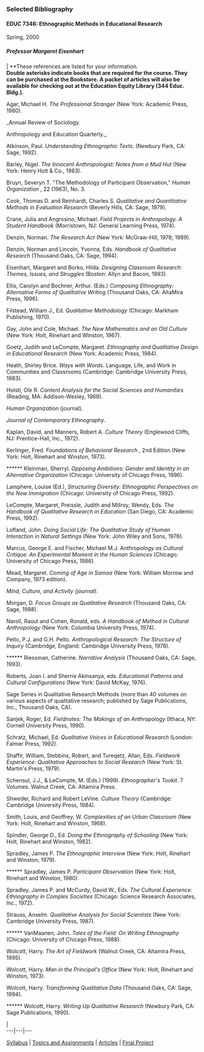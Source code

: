 ### Selected Bibliography

#### EDUC 7346: Ethnographic Methods in Educational Research  
Spring, 2000

##### Professor Margaret Eisenhart

  
| **These references are listed for your information.  
**Double asterisks indicate books that are required for the course. They can
be purchased at the Bookstore. A packet of articles will also be available for
checking out at the Education Equity Library (344 Educ. Bldg.).**  
  
Agar, Michael H. _The Professional Stranger_ (New York: Academic Press, 1980).  
  
_Annual Review of Sociology.  
  
Anthropology and Education Quarterly._  
  
Atkinson, Paul. _Understanding Ethnographic Texts_. (Newbury Park, CA: Sage,
1992).  
  
Barley, Nigel. _The Innocent Anthropologist: Notes from a Mud Hut_ (New York:
Henry Holt  & Co., 1983).  
  
Bruyn, Severyn T. "The Methodology of Participant Observation," _Human
Organization_ , 22 (1963), No. 3.  
  
Cook, Thomas D. and Reinhardt, Charles S. _Qualitative and Quantitative
Methods in Evaluation Research_ (Beverly Hills, CA: Sage, 1979).  
  
Crane, Julia and Angrosino, Michael. _Field Projects in Anthropology. A
Student Handbook_ (Morristown, NJ: General Learning Press, 1974).  
  
Denzin, Norman. _The Research Act_ (New York: McGraw-Hill, 1978; 1989).  
  
Denzin, Norman and Lincoln, Yvonna, Eds. _Handbook of Qualitative Research_
(Thousand Oaks, CA: Sage, 1994).  
  
Eisenhart, Margaret and Borko, Hilda. _Designing Classroom Research: Themes,
Issues, and Struggles_ (Boston: Allyn and Bacon, 1993).  
  
Ellis, Carolyn and Bochner, Arthur. (Eds.) _Composing Ethnography: Alternative
Forms of Qualitative Writing_ (Thousand Oaks, CA: AltaMira Press, 1996).  
  
Filstead, William J., Ed. _Qualitative Methodology_ (Chicago: Markham
Publishing, 1970).  
  
Gay, John and Cole, Michael. _The New Mathematics and an Old Culture_ (New
York: Holt, Rinehart and Winston, 1967).  
  
Goetz, Judith and LeCompte, Margaret. _Ethnography and Qualitative Design in
Educational Research_ (New York: Academic Press, 1984).  
  
Heath, Shirley Brice. _Ways with Words_. Language, Life, and Work in
Communities and Classrooms (Cambridge: Cambridge University Press, 1983).  
  
Holsti, Ole R. _Content Analysis for the Social Sciences and Humanities_
(Reading, MA: Addison-Wesley, 1969).  
  
_Human Organization_ (journal).  
  
_Journal of Contemporary Ethnography_.  
  
Kaplan, David, and Manners, Robert A. _Culture Theory_ (Englewood Cliffs, NJ:
Prentice-Hall, Inc., 1972).  
  
Kerlinger, Fred. _Foundations of Behavioral Research_ , 2nd Edition (New York:
Holt, Rinehart and Winston, 1973).  
  
****** Kleinman, Sherryl. _Opposing Ambitions: Gender and Identity in an
Alternative Organization_ (Chicago: University of Chicago Press, 1996).  
  
Lamphere, Louise (Ed.), _Structuring Diversity: Ethnographic Perspectives on
the New Immigration_ (Chicago: University of Chicago Press, 1992).  
  
LeCompte, Margaret, Preissle, Judith and Millroy, Wendy, Eds. _The Handbook of
Qualitative Research in Education_ (San Diego, CA: Academic Press, 1992).  
  
Lofland, John. _Doing Social Life: The Qualitative Study of Human Interaction
in Natural Settings_ (New York: John Wiley and Sons, 1976).  
  
Marcus, George E. and Fischer, Michael M.J. _Anthropology as Cultural
Critique: An Experimental Moment in the Human Sciences_ (Chicago: University
of Chicago Press, 1986).  
  
Mead, Margaret. _Coming of Age in Samoa_ (New York: William Morrow and
Company, 1973 edition).  
  
_Mind, Culture, and Activity (journal)_.  
  
Morgan, D. _Focus Groups as Qualitative Research_ (Thousand Oaks, CA: Sage,
1988).  
  
Naroll, Raoul and Cohen, Ronald, eds. _A Handbook of Method in Cultural
Anthropology_ (New York: Columbia University Press, 1974).  
  
Pelto, P.J. and G.H. Pelto. _Anthropological Research: The Structure of
Inquiry_ (Cambridge, England: Cambridge University Press, 1978).  
  
****** Riessman, Catherine. _Narrative Analysis_ (Thousand Oaks, CA: Sage,
1993).  
  
Roberts, Joan I. and Sherrie Akinsanya, eds. _Educational Patterns and
Cultural Configurations_ (New York: David McKay, 1976).  
  
Sage Series in Qualitative Research Methods (more than 40 volumes on various
aspects of qualitative research; published by Sage Publications, Inc.,
Thousand Oaks, CA).  
  
Sanjek, Roger, Ed. _Fieldnotes: The Makings of an Anthropology_ (Ithaca, NY:
Cornell University Press, 1990).  
  
Schratz, Michael, Ed. _Qualitative Voices in Educational Research_ (London:
Falmer Press, 1992).  
  
Shaffir, William, Stebbins, Robert, and Tureqetz, Allan, Eds. _Fieldwork
Experience: Qualitative Approaches to Social Research_ (New York: St. Martin's
Press, 1979).  
  
Schensul, J.J., & LeCompte, M. (Eds.) (1999). _Ethnographer's Tookit_. 7
Volumes. Walnut Creek, CA: Altamira Press.  
  
Shweder, Richard and Robert LeVine. _Culture Theory_ (Cambridge: Cambridge
University Press, 1984).  
  
Smith, Louis, and Geoffrey, W. _Complexities of an Urban Classroom_ (New York:
Holt, Rinehart and Winston, 1968).  
  
Spindler, George D., Ed. _Doing the Ethnography of Schooling_ (New York: Holt,
Rinehart and Winston, 1982).  
  
Spradley, James P. _The Ethnographic Interview_ (New York: Holt, Rinehart and
Winston, 1979).  
  
****** Spradley, James P. _Participant Observation_ (New York: Holt, Rinehart
and Winston, 1980).  
  
Spradley, James P. and McCurdy, David W., Eds. _The Cultural Experience:
Ethnography in Complex Societies_ (Chicago: Science Research Associates, Inc.,
1972).  
  
Strauss, Anselm. _Qualitative Analysis for Social Scientists_ (New York:
Cambridge University Press, 1987).  
  
****** VanMaanen, John. _Tales of the Field: On Writing Ethnography_ (Chicago:
University of Chicago Press, 1988).  
  
Wolcott, Harry. _The Art of Fieldwork_ (Walnut Creek, CA: Altamira Press,
1995).  
  
Wolcott, Harry. _Man in the Principal's Office_ (New York: Holt, Rinehart and
Winston, 1973).  
  
Wolcott, Harry. _Transforming Qualitative Data_ (Thousand Oaks, CA: Sage,
1994).  
  
****** Wolcott, Harry. _Writing Up Qualitative Research_ (Newbury Park, CA:
Sage Publications, 1990).  
  
  
  
|  
---|---|---  
  
  
[Syllabus](syllabus.htm) | [Topics and Assignments](etopics.htm) |
[Articles](earticles.htm) | [Final Project](efinal.htm)  
  

